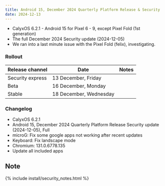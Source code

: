 ```yaml
---
title: Android 15, December 2024 Quarterly Platform Release & Security update
date: 2024-12-13
---
```


* CalyxOS 6.2.1 - Android 15 for Pixel 6 - 9, except Pixel Fold (1st generation)
* The full December 2024 Security update (2024-12-05)
* We ran into a last minute issue with the Pixel Fold (felix), investigating.

### Rollout

| Release channel  | Date   | Notes |
| ---------------- | ------ | ------ |
| Security express | 13 December, Friday | |
| Beta | 16 December, Monday | |
| Stable | 18 December, Wednesday | |

### Changelog
* CalyxOS 6.2.1
* Android 15, December 2024 Quarterly Platform Release Security update (2024-12-05), Full
* microG: Fix some google apps not working after recent updates
* Keyboard: Fix landscape mode
* Chromium: 131.0.6778.135
* Update all included apps

## Note

{% include install/security_notes.html %}
